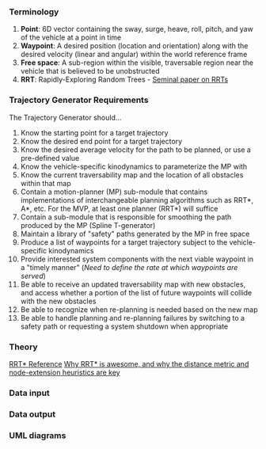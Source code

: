 ### Terminology ###

1. **Point**: 6D vector containing the sway, surge, heave, roll, pitch, and yaw of the vehicle at a point in time
1. **Waypoint**: A desired position (location and orientation) along with the desired velocity (linear and angular) within the world reference frame
1. **Free space**: A sub-region within the visible, traversable region near the vehicle that is believed to be unobstructed 
1. **RRT**: Rapidly-Exploring Random Trees - [Seminal paper on RRTs](http://webpages.uncc.edu/xiao/itcs6151-8151/RRT.pdf)

### Trajectory Generator Requirements ###

The Trajectory Generator should...

1. Know the starting point for a target trajectory
2. Know the desired end point for a target trajectory
3. Know the desired average velocity for the path to be planned, or use a pre-defined value 
4. Know the vehicle-specific kinodynamics to parameterize the MP with 
5. Know the current traversability map and the location of all obstacles within that map
6. Contain a motion-planner (MP) sub-module that contains implementations of interchangeable planning algorithms such as RRT*, A*, etc. For the MVP, at least one planner (RRT*) will suffice
7. Contain a sub-module that is responsible for smoothing the path produced by the MP (Spline T-generator)
8. Maintain a library of "safety" paths generated by the MP in free space
9. Produce a list of waypoints for a target trajectory subject to the vehicle-specific kinodynamics
10. Provide interested system components with the next viable waypoint in a "timely manner" (_Need to define the rate at which waypoints are served_)
11. Be able to receive an updated traversability map with new obstacles, and access whether a portion of
the list of future waypoints will collide with the new obstacles
12. Be able to recognize when re-planning is needed based on the new map 
13. Be able to handle planning and re-planning failures by switching to a safety path or requesting a system shutdown when appropriate 

### Theory ###

[RRT* Reference](http://ijr.sagepub.com/content/30/7/846.full.pdf)
[Why RRT* is awesome, and why the distance metric and node-extension heuristics are key](http://lis.csail.mit.edu/pubs/perez-icra12.pdf)

### Data input  ###

### Data output ###

### UML diagrams ###



